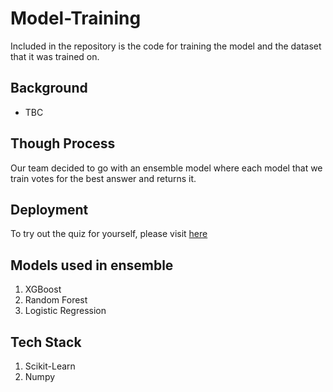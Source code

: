 # Model-Training

Included in the repository is the code for training the model and the dataset that it was trained on.

## Background

- TBC

## Though Process

Our team decided to go with an ensemble model where each model that we train votes for the best answer and returns it.

## Deployment

To try out the quiz for yourself, please visit [here](https://comp562-project.herokuapp.com/)

## Models used in ensemble

1. XGBoost
2. Random Forest
3. Logistic Regression

## Tech Stack

1. Scikit-Learn
2. Numpy
